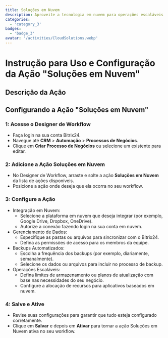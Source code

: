 ```yaml
---
title: Soluções em Nuvem
description: Aproveite a tecnologia em nuvem para operações escaláveis e flexíveis.
categories: 
  - 'category_3'
badges: 
  - 'badge_3'
avatar: '/activities/CloudSolutions.webp'
---
```

# Instrução para Uso e Configuração da Ação "Soluções em Nuvem"

## Descrição da Ação

## **Configurando a Ação "Soluções em Nuvem"**

### 1: Acesse o Designer de Workflow
- Faça login na sua conta Bitrix24.
- Navegue até **CRM** > **Automação** > **Processos de Negócios**.
- Clique em **Criar Processo de Negócios** ou selecione um existente para editar.

### 2: Adicione a Ação Soluções em Nuvem
- No Designer de Workflow, arraste e solte a ação **Soluções em Nuvem** da lista de ações disponíveis.
- Posicione a ação onde deseja que ela ocorra no seu workflow.

### 3: Configure a Ação
- Integração em Nuvem:
  - Selecione a plataforma em nuvem que deseja integrar (por exemplo, Google Drive, Dropbox, OneDrive).
  - Autorize a conexão fazendo login na sua conta em nuvem.
- Gerenciamento de Dados:
  - Especifique as pastas ou arquivos para sincronizar com o Bitrix24.
  - Defina as permissões de acesso para os membros da equipe.
- Backups Automatizados:
  - Escolha a frequência dos backups (por exemplo, diariamente, semanalmente).
  - Selecione os dados ou arquivos para incluir no processo de backup.
- Operações Escaláveis:
  - Defina limites de armazenamento ou planos de atualização com base nas necessidades do seu negócio.
  - Configure a alocação de recursos para aplicativos baseados em nuvem.

### 4: Salve e Ative
- Revise suas configurações para garantir que tudo esteja configurado corretamente.
- Clique em **Salvar** e depois em **Ativar** para tornar a ação Soluções em Nuvem ativa no seu workflow.